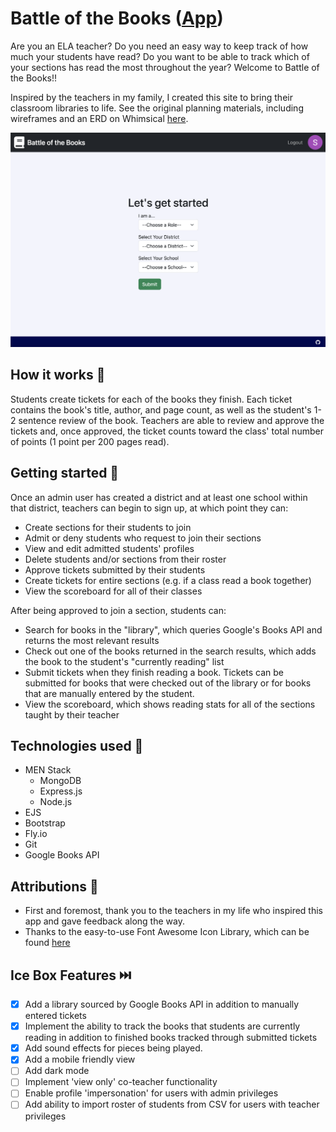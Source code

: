 # Battle of the Books ([App](https://battle-of-the-books.fly.dev/))

Are you an ELA teacher? Do you need an easy way to keep track of how much your students have read? Do you want to be able to track which of your sections has read the most throughout the year? Welcome to Battle of the Books!!

Inspired by the teachers in my family, I created this site to bring their classroom libraries to life. See the original planning materials, including wireframes and an ERD on Whimsical [here](https://whimsical.com/battle-of-the-books-B2SQhkR1HyKXyGb9ULiZmK).

![App screenshot](https://github.com/callumnelson/battle-of-the-books/blob/main/public/assets/images/screenshot.png)

## How it works 📗

Students create tickets for each of the books they finish. Each ticket contains the book's title, author, and page count, as well as the student's 1-2 sentence review of the book. Teachers are able to review and approve the tickets and, once approved, the ticket counts toward the class' total number of points (1 point per 200 pages read).

## Getting started 🏁

Once an admin user has created a district and at least one school within that district, teachers can begin to sign up, at which point they can:
- Create sections for their students to join
- Admit or deny students who request to join their sections
- View and edit admitted students' profiles
- Delete students and/or sections from their roster
- Approve tickets submitted by their students
- Create tickets for entire sections (e.g. if a class read a book together)
- View the scoreboard for all of their classes

After being approved to join a section, students can:
- Search for books in the "library", which queries Google's Books API and returns the most relevant results
- Check out one of the books returned in the search results, which adds the book to the student's "currently reading" list
- Submit tickets when they finish reading a book. Tickets can be submitted for books that were checked out of the library or for books that are manually entered by the student.
- View the scoreboard, which shows reading stats for all of the sections taught by their teacher

## Technologies used 💾

* MEN Stack
  * MongoDB
  * Express.js
  * Node.js
* EJS
* Bootstrap
* Fly.io
* Git
* Google Books API

## Attributions 🤩

* First and foremost, thank you to the teachers in my life who inspired this app and gave feedback along the way. 
* Thanks to the easy-to-use Font Awesome Icon Library, which can be found [here](https://fontawesome.com/icons)

## Ice Box Features ⏭️

- [x] Add a library sourced by Google Books API in addition to manually entered tickets
- [x] Implement the ability to track the books that students are currently reading in addition to finished books tracked through submitted tickets
- [x] Add sound effects for pieces being played.
- [x] Add a mobile friendly view
- [ ] Add dark mode
- [ ] Implement 'view only' co-teacher functionality
- [ ] Enable profile 'impersonation' for users with admin privileges
- [ ] Add ability to import roster of students from CSV for users with teacher privileges